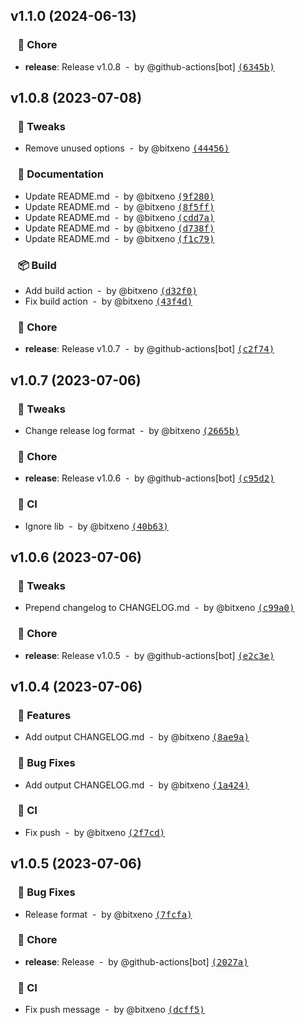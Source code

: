 ## v1.1.0 (2024-06-13)
### &nbsp;&nbsp;&nbsp;🏡 Chore

- **release**: Release v1.0.8 &nbsp;-&nbsp; by @github-actions[bot] [<samp>(6345b)</samp>](https://github.com/bitxeno/changelogithub-action/commit/6345b29)

## v1.0.8 (2023-07-08)
### &nbsp;&nbsp;&nbsp;🔧 Tweaks

- Remove unused options &nbsp;-&nbsp; by @bitxeno [<samp>(44456)</samp>](https://github.com/bitxeno/changelogithub-action/commit/44456ca)

### &nbsp;&nbsp;&nbsp;📖 Documentation

- Update README.md &nbsp;-&nbsp; by @bitxeno [<samp>(9f280)</samp>](https://github.com/bitxeno/changelogithub-action/commit/9f280de)
- Update README.md &nbsp;-&nbsp; by @bitxeno [<samp>(8f5ff)</samp>](https://github.com/bitxeno/changelogithub-action/commit/8f5ff40)
- Update README.md &nbsp;-&nbsp; by @bitxeno [<samp>(cdd7a)</samp>](https://github.com/bitxeno/changelogithub-action/commit/cdd7ae3)
- Update README.md &nbsp;-&nbsp; by @bitxeno [<samp>(d738f)</samp>](https://github.com/bitxeno/changelogithub-action/commit/d738f23)
- Update README.md &nbsp;-&nbsp; by @bitxeno [<samp>(f1c79)</samp>](https://github.com/bitxeno/changelogithub-action/commit/f1c7992)

### &nbsp;&nbsp;&nbsp;📦 Build

- Add build action &nbsp;-&nbsp; by @bitxeno [<samp>(d32f0)</samp>](https://github.com/bitxeno/changelogithub-action/commit/d32f052)
- Fix build action &nbsp;-&nbsp; by @bitxeno [<samp>(43f4d)</samp>](https://github.com/bitxeno/changelogithub-action/commit/43f4de5)

### &nbsp;&nbsp;&nbsp;🏡 Chore

- **release**: Release v1.0.7 &nbsp;-&nbsp; by @github-actions[bot] [<samp>(c2f74)</samp>](https://github.com/bitxeno/changelogithub-action/commit/c2f7433)

## v1.0.7 (2023-07-06)
### &nbsp;&nbsp;&nbsp;🔧 Tweaks

- Change release log format &nbsp;-&nbsp; by @bitxeno [<samp>(2665b)</samp>](https://github.com/bitxeno/changelogithub-action/commit/2665b67)

### &nbsp;&nbsp;&nbsp;🏡 Chore

- **release**: Release v1.0.6 &nbsp;-&nbsp; by @github-actions[bot] [<samp>(c95d2)</samp>](https://github.com/bitxeno/changelogithub-action/commit/c95d263)

### &nbsp;&nbsp;&nbsp;🤖 CI

- Ignore lib &nbsp;-&nbsp; by @bitxeno [<samp>(40b63)</samp>](https://github.com/bitxeno/changelogithub-action/commit/40b63ce)

## v1.0.6 (2023-07-06)
### &nbsp;&nbsp;&nbsp;🔧 Tweaks

- Prepend changelog to CHANGELOG.md &nbsp;-&nbsp; by @bitxeno [<samp>(c99a0)</samp>](https://github.com/bitxeno/changelogithub-action/commit/c99a058)

### &nbsp;&nbsp;&nbsp;🏡 Chore

- **release**: Release v1.0.5 &nbsp;-&nbsp; by @github-actions[bot] [<samp>(e2c3e)</samp>](https://github.com/bitxeno/changelogithub-action/commit/e2c3ee9)

## v1.0.4 (2023-07-06)
### &nbsp;&nbsp;&nbsp;🚀 Features

- Add output CHANGELOG.md &nbsp;-&nbsp; by @bitxeno [<samp>(8ae9a)</samp>](https://github.com/bitxeno/changelogithub-action/commit/8ae9aee)

### &nbsp;&nbsp;&nbsp;🐞 Bug Fixes

- Add output CHANGELOG.md &nbsp;-&nbsp; by @bitxeno [<samp>(1a424)</samp>](https://github.com/bitxeno/changelogithub-action/commit/1a424b0)

### &nbsp;&nbsp;&nbsp;🤖 CI

- Fix push &nbsp;-&nbsp; by @bitxeno [<samp>(2f7cd)</samp>](https://github.com/bitxeno/changelogithub-action/commit/2f7cd84)

## v1.0.5 (2023-07-06)
### &nbsp;&nbsp;&nbsp;🐞 Bug Fixes

- Release format &nbsp;-&nbsp; by @bitxeno [<samp>(7fcfa)</samp>](https://github.com/bitxeno/changelogithub-action/commit/7fcfa64)

### &nbsp;&nbsp;&nbsp;🏡 Chore

- **release**: Release &nbsp;-&nbsp; by @github-actions[bot] [<samp>(2027a)</samp>](https://github.com/bitxeno/changelogithub-action/commit/2027aa6)

### &nbsp;&nbsp;&nbsp;🤖 CI

- Fix push message &nbsp;-&nbsp; by @bitxeno [<samp>(dcff5)</samp>](https://github.com/bitxeno/changelogithub-action/commit/dcff5d4)


